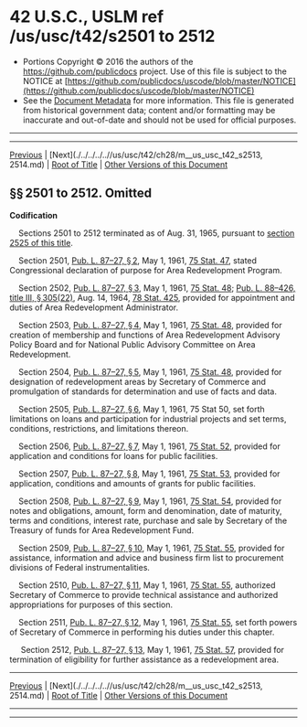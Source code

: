 ---
---

# 42 U.S.C., USLM ref /us/usc/t42/s2501 to 2512

* Portions Copyright © 2016 the authors of the https://github.com/publicdocs project.
  Use of this file is subject to the NOTICE at [https://github.com/publicdocs/uscode/blob/master/NOTICE](https://github.com/publicdocs/uscode/blob/master/NOTICE)
* See the [Document Metadata](././../../../..//README.md) for more information.
  This file is generated from historical government data; content and/or formatting may be inaccurate and out-of-date and should not be used for official purposes.

----------
----------

[Previous](./../../../..//us/usc/t42/ch28/m__us_usc_t42_ch28.md) | [Next](./../../../..//us/usc/t42/ch28/m__us_usc_t42_s2513, 2514.md) | [Root of Title](./../../../../) | [Other Versions of this Document](https://publicdocs.github.io/go/links?ns=uslm&ref=%2Fus%2Fusc%2Ft42%2Fs2501+to+2512)

## §§ 2501 to 2512. Omitted

 __Codification__ 

    Sections 2501 to 2512 terminated as of Aug. 31, 1965, pursuant to [section 2525 of this title][/us/usc/t42/s2525].

    Section 2501, [Pub. L. 87–27, § 2][/us/pl/87/27/s2], May 1, 1961, [75 Stat. 47][/us/stat/75/47], stated Congressional declaration of purpose for Area Redevelopment Program.

    Section 2502, [Pub. L. 87–27, § 3][/us/pl/87/27/s3], May 1, 1961, [75 Stat. 48][/us/stat/75/48]; [Pub. L. 88–426, title III, § 305(22)][/us/pl/88/426/s305/22], Aug. 14, 1964, [78 Stat. 425][/us/stat/78/425], provided for appointment and duties of Area Redevelopment Administrator.

    Section 2503, [Pub. L. 87–27, § 4][/us/pl/87/27/s4], May 1, 1961, [75 Stat. 48][/us/stat/75/48], provided for creation of membership and functions of Area Redevelopment Advisory Policy Board and for National Public Advisory Committee on Area Redevelopment.

    Section 2504, [Pub. L. 87–27, § 5][/us/pl/87/27/s5], May 1, 1961, [75 Stat. 48][/us/stat/75/48], provided for designation of redevelopment areas by Secretary of Commerce and promulgation of standards for determination and use of facts and data.

    Section 2505, [Pub. L. 87–27, § 6][/us/pl/87/27/s6], May 1, 1961, 75 Stat 50, set forth limitations on loans and participation for industrial projects and set terms, conditions, restrictions, and limitations thereon.

    Section 2506, [Pub. L. 87–27, § 7][/us/pl/87/27/s7], May 1, 1961, [75 Stat. 52][/us/stat/75/52], provided for application and conditions for loans for public facilities.

    Section 2507, [Pub. L. 87–27, § 8][/us/pl/87/27/s8], May 1, 1961, [75 Stat. 53][/us/stat/75/53], provided for application, conditions and amounts of grants for public facilities.

    Section 2508, [Pub. L. 87–27, § 9][/us/pl/87/27/s9], May 1, 1961, [75 Stat. 54][/us/stat/75/54], provided for notes and obligations, amount, form and denomination, date of maturity, terms and conditions, interest rate, purchase and sale by Secretary of the Treasury of funds for Area Redevelopment Fund.

    Section 2509, [Pub. L. 87–27, § 10][/us/pl/87/27/s10], May 1, 1961, [75 Stat. 55][/us/stat/75/55], provided for assistance, information and advice and business firm list to procurement divisions of Federal instrumentalities.

    Section 2510, [Pub. L. 87–27, § 11][/us/pl/87/27/s11], May 1, 1961, [75 Stat. 55][/us/stat/75/55], authorized Secretary of Commerce to provide technical assistance and authorized appropriations for purposes of this section.

    Section 2511, [Pub. L. 87–27, § 12][/us/pl/87/27/s12], May 1, 1961, [75 Stat. 55][/us/stat/75/55], set forth powers of Secretary of Commerce in performing his duties under this chapter.

     Section 2512, [Pub. L. 87–27, § 13][/us/pl/87/27/s13], May 1, 1961, [75 Stat. 57][/us/stat/75/57], provided for termination of eligibility for further assistance as a redevelopment area.

----------

[Previous](./../../../..//us/usc/t42/ch28/m__us_usc_t42_ch28.md) | [Next](./../../../..//us/usc/t42/ch28/m__us_usc_t42_s2513, 2514.md) | [Root of Title](./../../../../) | [Other Versions of this Document](https://publicdocs.github.io/go/links?ns=uslm&ref=%2Fus%2Fusc%2Ft42%2Fs2501+to+2512)

----------
----------

[/us/usc/t42/s2525]: https://publicdocs.github.io/go/links?ns=uslm&ref=%2Fus%2Fusc%2Ft42%2Fs2525
[/us/pl/87/27/s2]: https://publicdocs.github.io/go/links?ns=uslm&ref=%2Fus%2Fpl%2F87%2F27%2Fs2
[/us/stat/75/47]: https://publicdocs.github.io/go/links?ns=uslm&ref=%2Fus%2Fstat%2F75%2F47
[/us/pl/87/27/s3]: https://publicdocs.github.io/go/links?ns=uslm&ref=%2Fus%2Fpl%2F87%2F27%2Fs3
[/us/stat/75/48]: https://publicdocs.github.io/go/links?ns=uslm&ref=%2Fus%2Fstat%2F75%2F48
[/us/pl/88/426/s305/22]: https://publicdocs.github.io/go/links?ns=uslm&ref=%2Fus%2Fpl%2F88%2F426%2Fs305%2F22
[/us/stat/78/425]: https://publicdocs.github.io/go/links?ns=uslm&ref=%2Fus%2Fstat%2F78%2F425
[/us/pl/87/27/s4]: https://publicdocs.github.io/go/links?ns=uslm&ref=%2Fus%2Fpl%2F87%2F27%2Fs4
[/us/stat/75/48]: https://publicdocs.github.io/go/links?ns=uslm&ref=%2Fus%2Fstat%2F75%2F48
[/us/pl/87/27/s5]: https://publicdocs.github.io/go/links?ns=uslm&ref=%2Fus%2Fpl%2F87%2F27%2Fs5
[/us/stat/75/48]: https://publicdocs.github.io/go/links?ns=uslm&ref=%2Fus%2Fstat%2F75%2F48
[/us/pl/87/27/s6]: https://publicdocs.github.io/go/links?ns=uslm&ref=%2Fus%2Fpl%2F87%2F27%2Fs6
[/us/pl/87/27/s7]: https://publicdocs.github.io/go/links?ns=uslm&ref=%2Fus%2Fpl%2F87%2F27%2Fs7
[/us/stat/75/52]: https://publicdocs.github.io/go/links?ns=uslm&ref=%2Fus%2Fstat%2F75%2F52
[/us/pl/87/27/s8]: https://publicdocs.github.io/go/links?ns=uslm&ref=%2Fus%2Fpl%2F87%2F27%2Fs8
[/us/stat/75/53]: https://publicdocs.github.io/go/links?ns=uslm&ref=%2Fus%2Fstat%2F75%2F53
[/us/pl/87/27/s9]: https://publicdocs.github.io/go/links?ns=uslm&ref=%2Fus%2Fpl%2F87%2F27%2Fs9
[/us/stat/75/54]: https://publicdocs.github.io/go/links?ns=uslm&ref=%2Fus%2Fstat%2F75%2F54
[/us/pl/87/27/s10]: https://publicdocs.github.io/go/links?ns=uslm&ref=%2Fus%2Fpl%2F87%2F27%2Fs10
[/us/stat/75/55]: https://publicdocs.github.io/go/links?ns=uslm&ref=%2Fus%2Fstat%2F75%2F55
[/us/pl/87/27/s11]: https://publicdocs.github.io/go/links?ns=uslm&ref=%2Fus%2Fpl%2F87%2F27%2Fs11
[/us/stat/75/55]: https://publicdocs.github.io/go/links?ns=uslm&ref=%2Fus%2Fstat%2F75%2F55
[/us/pl/87/27/s12]: https://publicdocs.github.io/go/links?ns=uslm&ref=%2Fus%2Fpl%2F87%2F27%2Fs12
[/us/stat/75/55]: https://publicdocs.github.io/go/links?ns=uslm&ref=%2Fus%2Fstat%2F75%2F55
[/us/pl/87/27/s13]: https://publicdocs.github.io/go/links?ns=uslm&ref=%2Fus%2Fpl%2F87%2F27%2Fs13
[/us/stat/75/57]: https://publicdocs.github.io/go/links?ns=uslm&ref=%2Fus%2Fstat%2F75%2F57


